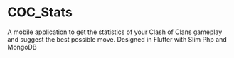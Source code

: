 # COC_Stats
A mobile application to get the statistics of your Clash of Clans gameplay and suggest the best possible move. Designed in Flutter with Slim Php and MongoDB

